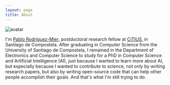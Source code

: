 ```yaml
---
layout: page
title: About
---
```


![avatar](../assets/img/profile.jpg#center)

I'm [Pablo Rodríguez-Mier](https://scholar.google.es/citations?user=o8v__F8AAAAJ&hl=es), postdoctoral research fellow at [CiTIUS](https://citius.usc.es/), in Santiago de Compostela. After graduating in Computer Science from the University of Santiago de Compostela, I remained in the Department of Electronics and Computer Science to study for a PhD in Computer Science and Artificial Intelligence (AI), just because I wanted to learn more about AI, but especially because I wanted to contribute to science, not only by writing research papers, but also by writing open-source code that can help other people accomplish their goals. And that's what I'm still trying to do.
